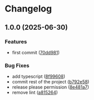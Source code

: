 # Changelog

## 1.0.0 (2025-06-30)


### Features

* first commit ([70dd981](https://github.com/Pkcarreno/demono/commit/70dd981c4beafac1511bb8f1d2c29d9ac3fc505f))


### Bug Fixes

* add typescript ([8f99608](https://github.com/Pkcarreno/demono/commit/8f9960805e3b237591d4547722296c846aa5c3be))
* commit rest of the project ([b792e58](https://github.com/Pkcarreno/demono/commit/b792e58c10101fdabcc8bbaba62d54eb7a32688d))
* release please permission ([8e481a7](https://github.com/Pkcarreno/demono/commit/8e481a7159fb027b1c384d36eb65b9c156ece782))
* remove lint ([a815264](https://github.com/Pkcarreno/demono/commit/a815264489ddb80688d772e90a72adef4973b361))
